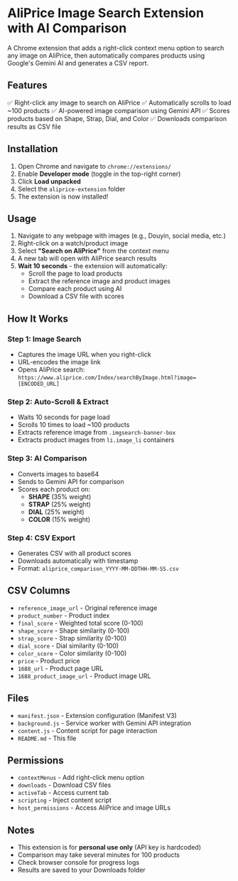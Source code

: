# AliPrice Image Search Extension with AI Comparison

A Chrome extension that adds a right-click context menu option to search any image on AliPrice, then automatically compares products using Google's Gemini AI and generates a CSV report.

## Features

✅ Right-click any image to search on AliPrice
✅ Automatically scrolls to load ~100 products
✅ AI-powered image comparison using Gemini API
✅ Scores products based on Shape, Strap, Dial, and Color
✅ Downloads comparison results as CSV file

## Installation

1. Open Chrome and navigate to `chrome://extensions/`
2. Enable **Developer mode** (toggle in the top-right corner)
3. Click **Load unpacked**
4. Select the `aliprice-extension` folder
5. The extension is now installed!

## Usage

1. Navigate to any webpage with images (e.g., Douyin, social media, etc.)
2. Right-click on a watch/product image
3. Select **"Search on AliPrice"** from the context menu
4. A new tab will open with AliPrice search results
5. **Wait 10 seconds** - the extension will automatically:
   - Scroll the page to load products
   - Extract the reference image and product images
   - Compare each product using AI
   - Download a CSV file with scores

## How It Works

### Step 1: Image Search
- Captures the image URL when you right-click
- URL-encodes the image link
- Opens AliPrice search: `https://www.aliprice.com/Index/searchByImage.html?image=[ENCODED_URL]`

### Step 2: Auto-Scroll & Extract
- Waits 10 seconds for page load
- Scrolls 10 times to load ~100 products
- Extracts reference image from `.imgsearch-banner-box`
- Extracts product images from `li.image_li` containers

### Step 3: AI Comparison
- Converts images to base64
- Sends to Gemini API for comparison
- Scores each product on:
  - **SHAPE** (35% weight)
  - **STRAP** (25% weight)
  - **DIAL** (25% weight)
  - **COLOR** (15% weight)

### Step 4: CSV Export
- Generates CSV with all product scores
- Downloads automatically with timestamp
- Format: `aliprice_comparison_YYYY-MM-DDTHH-MM-SS.csv`

## CSV Columns

- `reference_image_url` - Original reference image
- `product_number` - Product index
- `final_score` - Weighted total score (0-100)
- `shape_score` - Shape similarity (0-100)
- `strap_score` - Strap similarity (0-100)
- `dial_score` - Dial similarity (0-100)
- `color_score` - Color similarity (0-100)
- `price` - Product price
- `1688_url` - Product page URL
- `1688_product_image_url` - Product image URL

## Files

- `manifest.json` - Extension configuration (Manifest V3)
- `background.js` - Service worker with Gemini API integration
- `content.js` - Content script for page interaction
- `README.md` - This file

## Permissions

- `contextMenus` - Add right-click menu option
- `downloads` - Download CSV files
- `activeTab` - Access current tab
- `scripting` - Inject content script
- `host_permissions` - Access AliPrice and image URLs

## Notes

- This extension is for **personal use only** (API key is hardcoded)
- Comparison may take several minutes for 100 products
- Check browser console for progress logs
- Results are saved to your Downloads folder


